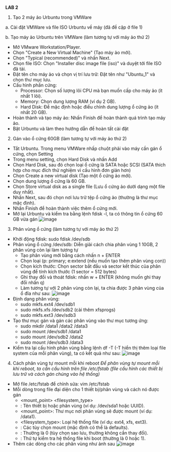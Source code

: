 **LAB 2**

1. Tạo 2 máy ảo Urbuntu trong VMWare

a. Cài đặt VMWare và file ISO Urbuntu về máy (đã đề cập ở file 1)

b. Tạo máy ảo Urbuntu trên VMWare (làm tương tự với máy ảo thứ 2)
- Mở VMware Workstation/Player.
- Chọn "Create a New Virtual Machine" (Tạo máy ảo mới).
- Chọn "Typical (recommended)" và nhấn Next.
- Chọn file ISO: Chọn "Installer disc image file (iso)" và duyệt tới file ISO đã tải.
- Đặt tên cho máy ảo và chọn vị trí lưu trữ: Đặt tên như "Ubuntu_1" và chọn thư mục lưu.
- Cấu hình phần cứng:
  - Processor: Chọn số lượng lõi CPU mà bạn muốn cấp cho máy ảo (ít nhất 1 lõi).
  - Memory: Chọn dung lượng RAM (ví dụ 2 GB).
  - Hard Disk: Để mặc định hoặc điều chỉnh dung lượng ổ cứng ảo (ít nhất 20 GB).
- Hoàn thành và tạo máy ảo: Nhấn Finish để hoàn thành quá trình tạo máy ảo.
- Bật Urbuntu và làm theo hướng dẫn để hoàn tất cài đặt

2. Gán vào ổ cứng 60GB (làm tương tự với máy ảo thứ 2)
- Tắt Urbuntu. Trong menu VMWare nhấp chuột phải vào máy cần gán ổ cứng, chọn Setting
- Trong menu setting, chọn Hard Disk và nhấn Add
- Chọn Hard Disk, sau đó chọn loại ổ cứng là SATA hoặc SCSI (SATA thích hợp cho mục đích thử nghiệm vì cấu hình đơn giản hơn)
- Chọn Create a new virtual disk (Tạo một ổ cứng ảo mới).
- Chọn dung lượng ổ cứng là 60 GB.
- Chọn Store virtual disk as a single file (Lưu ổ cứng ảo dưới dạng một file duy nhất).
- Nhấn Next, sau đó chọn nơi lưu trữ tệp ổ cứng ảo (thường là thư mục mặc định).
- Nhấn Finish để hoàn thành việc thêm ổ cứng mới.
- Mở lại Urbuntu và kiểm tra bằng lệnh fdisk -l, ta có thông tin ổ cứng 60 GB vừa gán
![image](https://github.com/user-attachments/assets/5e4619c7-84ee-4575-a801-3ef1e6d4e76d)

3. Phân vùng ổ cứng (làm tương tự với máy ảo thứ 2)
- Khởi động fdisk: sudo fdisk /dev/sdb
- Phân vùng ổ cứng /dev/sdb: Diễn giải cách chia phân vùng 1 10GB, 2 phân vùng còn lại làm tương tự
  - Tạo phân vùng mới bằng cách nhấn n + ENTER
  - Chọn loại (p: primary; e:extend (nếu muốn tạo thêm phân vùng con))
  - Chọn kích thước: Chọn sector bắt đầu và sector kết thúc của phân vùng để tính kích thước (1 sector = 512 bytes)
  - Ghi thay đổi và thoát fdisk: nhấn w + ENTER (không muốn ghi thay đổi nhấn q)
  - Làm tương tự với 2 phân vùng còn lại, ta chia được 3 phân vùng của ổ đĩa như sau:
![image](https://github.com/user-attachments/assets/016cce58-4d70-4543-b93e-b167732dced4)
- Định dạng phân vùng:
  - sudo mkfs.ext4 /dev/sdb1
  - sudo mkfs.xfs /dev/sdb2 (cài thêm xfsprogs)
  - sudo mkfs.ext3 /dev/sdb3
- Tạo thư mục gán và gán các phân vùng vào thư mục tương ứng:
  - sudo mkdir /data1 /data2 /data3
  - sudo mount /dev/sdb1 /data1
  - sudo mount /dev/sdb2 /data2
  - sudo mount /dev/sdb3 /data3
- Kiểm tra lại cấu hình phân vùng bằng lệnh df -T (-T hiển thị thêm loại file system của mỗi phân vùng), ta có kết quả như sau:
![image](https://github.com/user-attachments/assets/51e463d7-dde7-42bf-b1db-517f58a84d2b)

4. Cách phân vùng tự mount mỗi khi reboot
*Để phân vùng tự mount mỗi khi reboot, ta cần cấu hình trên file /etc/fstab (file cấu hình các thiết bị lưu trữ và cách gán chúng vào hệ thống)*
- Mở file /etc/fstab để chỉnh sửa: vim /etc/fstab
- Mỗi dòng trong file đại diện cho 1 thiết bị/phân vùng và cách nó được gán
  - <device>   <mount_point>   <filesystem_type>   <options>   <dump>   <pass>
  - <device>: Tên thiết bị hoặc phân vùng (ví dụ: /dev/sda1 hoặc UUID).
  - <mount_point>: Thư mục nơi phân vùng sẽ được mount (ví dụ: /data1).
  - <filesystem_type>: Loại hệ thống file (ví dụ: ext4, xfs, ext3).
  - <options>: Các tùy chọn mount (mặc định có thể là defaults).
  - <dump>: Thường là 0 (tùy chọn sao lưu, thường không cần thay đổi).
  - <pass>: Thứ tự kiểm tra hệ thống file khi boot (thường là 0 hoặc 1).
- Thêm các dòng cho các phân vùng như ảnh sau
![image](https://github.com/user-attachments/assets/df31e3a9-3caa-4380-9b15-26a2861060fe)
